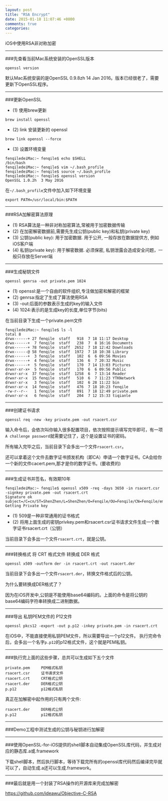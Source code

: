 ```yaml
---
layout: post
title: "RSA Encrypt"
date: 2015-01-18 11:07:46 +0800
comments: true
categories: 
---
```


iOS中使用RSA非对称加密

***

###先查看当前Mac系统安装的OpenSSL版本

```
openssl version
```

默认Mac系统安装的是OpenSSL 0.9.8zh 14 Jan 2016。版本已经很老了，需要更新下OpenSSL程序。

****

###更新OpenSSL

- (1) 使用brew更新

```
brew install openssl
```

- (2) link 安装更新的 openssl

```
brew link openssl --force
```

- (3) 设置环境变量


```
fenqiledeiMac:~ fenqile$ echo $SHELL
/bin/bash
fenqiledeiMac:~ fenqile$ vim ~/.bash_profile
fenqiledeiMac:~ fenqile$ source ~/.bash_profile
fenqiledeiMac:~ fenqile$ openssl version
OpenSSL 1.0.2h  3 May 2016
```

在`~/.bash_profile`文件中加入如下环境变量

```
export PATH=/usr/local/bin:$PATH
```

***

###RSA加解密算法原理

- (1) RSA算法是一种非对称加密算法,常被用于加密数据传输
- (2) 在加密解密数据前,需要先生成公钥(public key)和私钥(private key)
- (3) 公钥(public key): 用于加密数据. 用于公开, 一般存放在数据提供方, 例如iOS客户端
- (4) 私钥(private key): 用于解密数据. 必须保密, 私钥泄露会造成安全问题，一般只存放在Server端

***

###生成秘钥文件

```
openssl genrsa -out private.pem 1024
```

- (1) openssl:是一个自由的软件组织,专注做加密和解密的框架
- (2) genrsa:指定了生成了算法使用RSA
- (3) -out:后面的参数表示生成的key的输入文件
- (4) 1024:表示的是生成key的长度,单位字节(bits)

在当前目录下生成一个private.pem文件

```
fenqiledeiMac:~ fenqile$ ls -l
total 8
drwx------+ 27 fenqile  staff   918  7 18 11:17 Desktop
drwx------+  7 fenqile  staff   238  7  8 16:16 Documents
drwx------+ 78 fenqile  staff  2652  7 18 12:42 Downloads
drwx------@ 58 fenqile  staff  1972  7 18 10:38 Library
drwx------+  3 fenqile  staff   102  6  6 09:56 Movies
drwx------+  4 fenqile  staff   136  6  7 20:32 Music
drwx------+  5 fenqile  staff   170  7 14 13:03 Pictures
drwxr-xr-x+  5 fenqile  staff   170  6  6 09:56 Public
drwxr-xr-x  37 fenqile  staff  1258  6  7 13:14 Reader
drwxr-xr-x  15 fenqile  staff   510  6  7 11:23 YTKNetwork
drwxr-xr-x   3 fenqile  staff   102  6 28 11:22 bin
drwxr-xr-x  14 fenqile  staff   476  7 18 10:23 fenqile
-rw-r--r--   1 fenqile  staff   891  7 18 12:49 private.pem
drwxr-xr-x   6 fenqile  staff   204  7 12 15:33 tiqianle
```

***

###创建证书请求 

```
openssl req -new -key private.pem -out rsacert.csr
```

输入命令后，会依次叫你输入很多配置项目，依次按照提示填写完毕即可，有一项`A challenge password`就需要记住了，这个是设置证书的密码。

所有输入完毕之后，当前目录下会多出一个文件`rsacert.csr`。

还可以拿着这个文件去数字证书颁发机构（即CA）申请一个数字证书。CA会给你一个新的文件cacert.pem,那才是你的数字证书。(要收费的)

***

###生成证书并签名，有效期10年
 
```
fenqiledeiMac:~ fenqile$ openssl x509 -req -days 3650 -in rsacert.csr -signkey private.pem -out rsacert.crt
Signature ok
subject=/C=cn/ST=ShenZhen/L=ShenZhen/O=Fenqile/OU=Fenqile/CN=Fenqile/emailAddress=zain@fenqile.com
Getting Private key
```

- (1) 509是一种非常通用的证书格式
- (2) 将用上面生成的密钥privkey.pem和rsacert.csr证书请求文件生成一个数字证书rsacert.crt（公钥）

当前目录下会多出一个文件`rsacert.crt`，就是公钥。

***

###转换格式 将 CRT 格式文件 转换成 DER 格式

```
openssl x509 -outform der -in rsacert.crt -out rsacert.der
```

当前目录下会多出一个文件`rsacert.der`，转换文件格式后的公钥。

为什么要转换成DER格式了？

因为在iOS开发中,公钥是不能使用base64编码的。上面的命令是将公钥的base64编码字符串转换成二进制数据。

***

###导出 私钥PEM文件的 P12文件

```
openssl pkcs12 -export -out p.p12 -inkey private.pem -in rsacert.crt
```

在iOS中，不能直接使用私钥PEM文件，所以需要导出一个p12文件。
执行完命令后，会多出一个名字`p.p12`的p12格式文件，这个就是PEM私钥。

***

###执行完上面的这些步骤，总共可以生成如下五个文件

```
private.pem    	PEM格式私钥
rsacert.csr		证书请求文件
rsacert.crt		CRT格式公钥
rsacert.der		DER格式公钥
p.p12			p12格式私钥
```


真正在加解密中起作用的只有两个文件:

```
rsacert.der		DER格式公钥
p.p12			p12格式私钥
```

***

###Demo工程中测试生成的公钥与秘钥进行加解密


***

###使用OpenSSL-for-iOS提供的shell脚本自动集成OpenSSL库代码，并生成对应的静态库.a或.framework


 下载shell脚本，然后执行脚本，等待下载完所有的openssl库代码然后编译完毕就可以了，自动生成.a还可以生成.framework。
 
***

###最后就是用一个封装了RSA操作的开源库来完成加解密

https://github.com/ideawu/Objective-C-RSA
 
 




